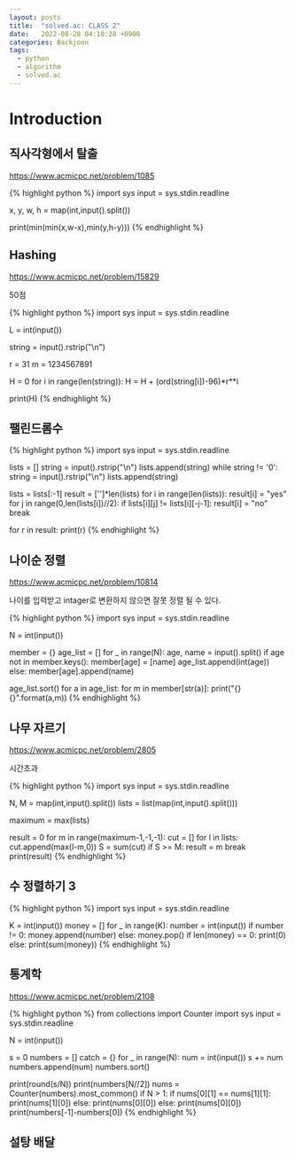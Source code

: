 ```yaml
---
layout: posts
title:  "solved.ac: CLASS 2"
date:   2022-08-28 04:10:28 +0900
categories: Backjoon
tags:
  - python
  - algorithm
  - solved.ac
---
```


# Introduction

## 직사각형에서 탈출

https://www.acmicpc.net/problem/1085

{% highlight python %}
import sys
input = sys.stdin.readline

x, y, w, h = map(int,input().split())

print(min(min(x,w-x),min(y,h-y)))
{% endhighlight %}

## Hashing

https://www.acmicpc.net/problem/15829

50점

{% highlight python %}
import sys
input = sys.stdin.readline

L = int(input())

string = input().rstrip("\n")

r = 31
m = 1234567891

H = 0
for i in range(len(string)):
    H = H + (ord(string[i])-96)*r**i

print(H)
{% endhighlight %}

## 팰린드롬수

{% highlight python %}
import sys
input = sys.stdin.readline

lists = []
string = input().rstrip("\n")
lists.append(string)
while string != '0':
    string = input().rstrip("\n")
    lists.append(string)

lists = lists[:-1]
result = ['']*len(lists)
for i in range(len(lists)):
    result[i] = "yes"
    for j in range(0,len(lists[i])//2):
        if lists[i][j] != lists[i][-j-1]:
            result[i] = "no"
            break

for r in result:
    print(r)
{% endhighlight %}


## 나이순 정렬

https://www.acmicpc.net/problem/10814

나이를 입력받고 intager로 변환하지 않으면 잘못 정렬 될 수 있다.

{% highlight python %}
import sys
input = sys.stdin.readline

N = int(input())

member = {}
age_list = []
for _ in range(N):
    age, name = input().split()
    if age not in member.keys():
        member[age] = [name]
        age_list.append(int(age))
    else:
        member[age].append(name)

age_list.sort()
for a in age_list:
    for m in member[str(a)]:
        print("{} {}".format(a,m))
{% endhighlight %}

## 나무 자르기

https://www.acmicpc.net/problem/2805

시간초과

{% highlight python %}
import sys
input = sys.stdin.readline

N, M = map(int,input().split())
lists = list(map(int,input().split()))

maximum = max(lists)

result = 0
for m in range(maximum-1,-1,-1):
    cut = []
    for l in lists:
        cut.append(max(l-m,0))
    S = sum(cut)
    if S >= M:
        result = m
        break
print(result)
{% endhighlight %}

## 수 정렬하기 3

{% highlight python %}
import sys
input = sys.stdin.readline

K = int(input())
money = []
for _ in range(K):
    number = int(input())
    if number != 0:
        money.append(number)
    else:
        money.pop()
if len(money) == 0:
    print(0)
else:
    print(sum(money))
{% endhighlight %}

## 통계학

https://www.acmicpc.net/problem/2108

{% highlight python %}
from collections import Counter
import sys
input = sys.stdin.readline

N = int(input())

s = 0
numbers = []
catch = {}
for _ in range(N):
    num = int(input())
    s += num
    numbers.append(num)
numbers.sort()

print(round(s/N))
print(numbers[N//2])
nums = Counter(numbers).most_common()
if N > 1:
    if nums[0][1] == nums[1][1]:
        print(nums[1][0])
    else:
        print(nums[0][0])
else:
    print(nums[0][0])
print(numbers[-1]-numbers[0])
{% endhighlight %}

## 설탕 배달